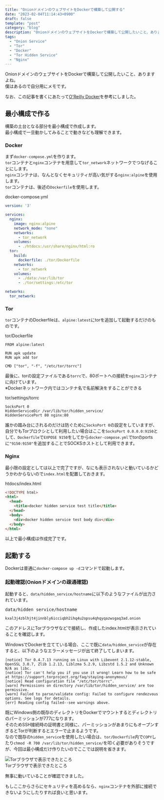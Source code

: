 ```yaml
---
title: "OnionドメインのウェブサイトをDockerで構築して公開する"
date: "2023-02-04T11:14:43+0900"
draft: false
template: "post"
category: "blog"
description: "OnionドメインのウェブサイトをDockerで構築して公開したいこと、ありますよね。僕はあるので自分用にメモです。"
tags:
  - "Onion Service"
  - "Tor"
  - "Docker"
  - "Tor Hidden Service"
  - "Nginx"
---
```


OnionドメインのウェブサイトをDockerで構築して公開したいこと、ありますよね。  
僕はあるので自分用にメモです。

なお、この記事を書くにあたって<a target="_blank" href="https://www.amazon.co.jp/dp/4873117763?&linkCode=ll1&tag=nishidemasami-22&linkId=7b0a0e16eab9786a7b21bcf0d7c4e768&language=ja_JP&ref_=as_li_ss_tl" rel="noreferrer" >O'Reilly Docker</a>を参考にしました。

## 最小構成で作る

構築の土台となる部分を最小構成で作成します。  
最小構成で一旦動かしてみることで動きなども理解できます。

### Docker

まず`docker-compose.yml`を作ります。  
`tor`コンテナと`nginx`コンテナを用意して`tor_network`ネットワークでつなげることにします。  
`nginx`コンテナは、なんとなくセキュリティが高い気がする`nginx:alpine`を使用します。  
`tor`コンテナは、後述の`Dockerfile`を使用します。  

<div class="preshiki">docker-compose.yml</div>

```yaml
version: '3'

services:
  nginx:
    image: nginx:alpine
    network_mode: "none"
    networks:
      - tor_network
    volumes:
      - ./htdocs:/usr/share/nginx/html:ro
  tor:
    build:
      dockerfile: ./tor/Dockerfile
    networks:
      - tor_network
    volumes:
      - ./data:/var/lib/tor
      - ./tor/settings:/etc/tor

networks:
  tor_network:
```

### Tor

`tor`コンテナのDockerfileは、`alpine:latest`にtorを追加して起動するだけのものです。

<div class="preshiki">tor/Dockerfile</div>

```text
FROM alpine:latest

RUN apk update
RUN apk add tor

CMD ["tor", "-f", "/etc/tor/torrc"]
```

最後に、torの設定ファイルである`torrc`で、80ポートへの接続を`nginx`コンテナに向けています。  
※Dockerネットワーク内ではコンテナ名で名前解決をすることができる

<div class="preshiki">tor/settings/torrc</div>

```text
SocksPort 0
HiddenServiceDir /var/lib/tor/hidden_service/
HiddenServicePort 80 nginx:80
```

誰かの踏み台にされるのだけは防ぐために`SocksPort 0`の設定をしていますが、自分でもTorプロクシとして利用したい場合はここを`SocksPort 0.0.0.0:9150`として、`Dockerfile`で`EXPOSE 9150`をしてから`docker-compose.yml`でtorのportsに`"9150:9150"`を追加することでSOCKSホストとして利用できます。

### Nginx

最小限の設定としては以上で完了ですが、なにも表示されないと動いているかどうかわからないので`index.html`を配置しておきます。

<div class="preshiki">htdocs/index.html</div>

```html
<!DOCTYPE html>
<html>
  <head>
    <title>docker hidden service test title</title>
  </head>
  <body>
    <div>docker hidden service test body div</div>
  </body>
</html>
```

以上で最小構成は作成完了です。

## 起動する

Dockerは普通に`docker-compose up -d`コマンドで起動します。

### 起動確認(Onionドメインの疎通確認)

起動すると、`data/hidden_service/hostname`に以下のようなファイルが出力されています。

<pre class="preshiki">data/hidden_service/hostname</pre>

```text
kxal3j4zblhjt4jinnbly6icciqbh2ihq4u2opsu4qhqyqazwsgaq3ad.onion
```

このアドレスにTorブラウザなどで接続し、作成したindex.htmlが表示されていることを確認します。

<div class="note alert">

<i class="fontawesome fa fa-times-circle" style="color:#d60a34;font-size:20px;" aria-hidden="true"></i> WindowsでDockerを立てている場合、ここで既に`data/hidden_service`が存在すると、以下のようなエラーメッセージが出て終了してしまいます。

```text example-bad
[notice] Tor 0.4.7.13 running on Linux with Libevent 2.1.12-stable, OpenSSL 3.0.7, Zlib 1.2.13, Liblzma 5.2.9, Libzstd 1.5.2 and Unknown N/A as libc.
[notice] Tor can't help you if you use it wrong! Learn how to be safe at https://support.torproject.org/faq/staying-anonymous/
[notice] Read configuration file "/etc/tor/torrc".
[warn] Permissions on directory /var/lib/tor/hidden_service/ are too permissive.
[warn] Failed to parse/validate config: Failed to configure rendezvous options. See logs for details.
[err] Reading config failed--see warnings above.
```

既にWindows側の既存のディレクトリをDockerでマウントするとディレクトリのパーミッションが777になります。  
そのためSSH接続時の証明書と同様に、パーミッションがあまりにもオープンすぎるとTorが判断するとエラーで止まるようです。  
なので既存の`hidden_service`を使用したい場合は、`tor/Dockerfile`内で`COPY`したり`chmod -R 700 /var/lib/tor/hidden_service/`を叩く必要がありそうですが、今回は最小構成だけ作りたいのでここでは説明を省きます。

</div>

<div><img srcset="/assets/images/tor-browser-preview.webp" alt="Torブラウザで表示できたところ"/><div class="photo-space-detail">Torブラウザで表示できたところ</div></div>

無事に動いていることが確認できました。

もしここからさらにセキュリティを高めるなら、`nginx`コンテナを外部に接続できないようにしたりすれば良いと思います。

